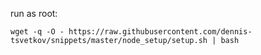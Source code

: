 run as root:
```
wget -q -O - https://raw.githubusercontent.com/dennis-tsvetkov/snippets/master/node_setup/setup.sh | bash

```
